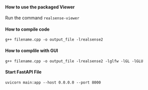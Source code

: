 #### How to use the packaged Viewer
Run the command `realsense-viewer`

#### How to compile code
`g++ filename.cpp -o output_file -lrealsense2`

#### How to complile with GUI
`g++ filename.cpp -o output_file -lrealsense2 -lglfw -lGL -lGLU`

#### Start FastAPI File
`uvicorn main:app --host 0.0.0.0 --port 8000`
